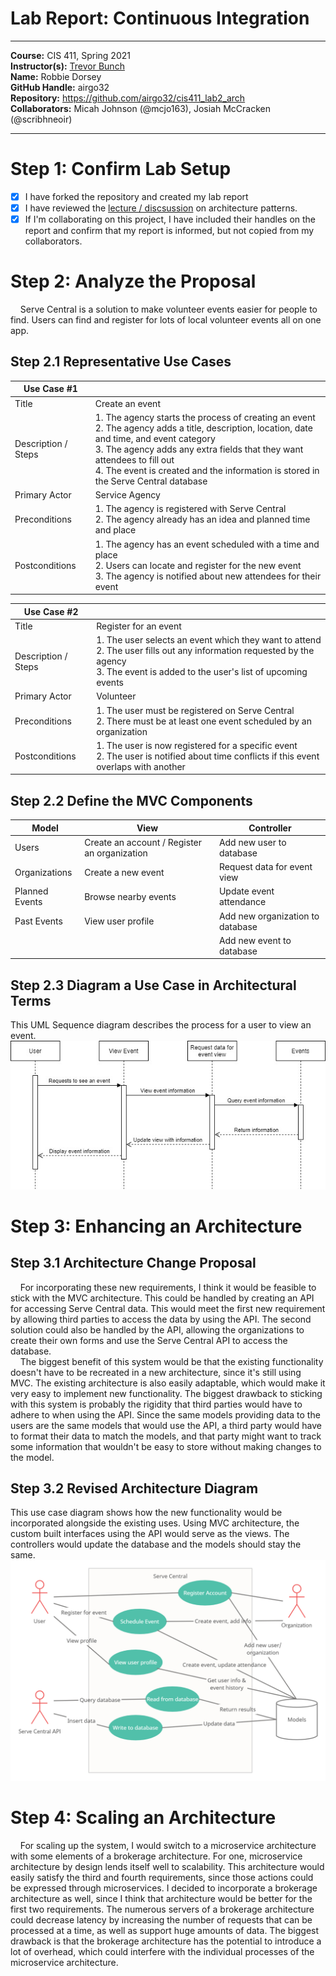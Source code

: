 # Lab Report: Continuous Integration
___
**Course:** CIS 411, Spring 2021  
**Instructor(s):** [Trevor Bunch](https://github.com/trevordbunch)  
**Name:** Robbie Dorsey  
**GitHub Handle:** airgo32  
**Repository:** https://github.com/airgo32/cis411_lab2_arch  
**Collaborators:** Micah Johnson (@mcjo163), Josiah McCracken (@scribhneoir)
___

# Step 1: Confirm Lab Setup
- [X] I have forked the repository and created my lab report
- [X] I have reviewed the [lecture / discsussion](../assets/04p1_SolutionArchitectures.pdf) on architecture patterns.
- [X] If I'm collaborating on this project, I have included their handles on the report and confirm that my report is informed, but not copied from my collaborators.

# Step 2: Analyze the Proposal
&nbsp;&nbsp;&nbsp;&nbsp;Serve Central is a solution to make volunteer events easier for people to find. Users can find and register for lots of local volunteer events all on one app.

## Step 2.1 Representative Use Cases  

| Use Case #1 | |
|---|---|
| Title | Create an event |
| Description / Steps | 1. The agency starts the process of creating an event<br>2. The agency adds a title, description, location, date and time, and event category<br>3. The agency adds any extra fields that they want attendees to fill out<br>4. The event is created and the information is stored in the Serve Central database|
| Primary Actor | Service Agency |
| Preconditions | 1. The agency is registered with Serve Central<br>2. The agency already has an idea and planned time and place |
| Postconditions | 1. The agency has an event scheduled with a time and place<br>2. Users can locate and register for the new event<br>3. The agency is notified about new attendees for their event |

| Use Case #2 | |
|---|---|
| Title | Register for an event |
| Description / Steps | 1. The user selects an event which they want to attend<br>2. The user fills out any information requested by the agency<br>3. The event is added to the user's list of upcoming events |
| Primary Actor | Volunteer |
| Preconditions | 1. The user must be registered on Serve Central<br>2. There must be at least one event scheduled by an organization |
| Postconditions | 1. The user is now registered for a specific event<br>2. The user is notified about time conflicts if this event overlaps with another |

## Step 2.2 Define the MVC Components

| Model | View | Controller |
|---|---|---|
| Users | Create an account / Register an organization | Add new user to database |
| Organizations | Create a new event | Request data for event view |
| Planned Events | Browse nearby events | Update event attendance |
| Past Events | View user profile | Add new organization to database |
|  |  | Add new event to database |

## Step 2.3 Diagram a Use Case in Architectural Terms
This UML Sequence diagram describes the process for a user to view an event.    
![UML Sequence Diagram](..\assets\View_Event_UML_Sequence_Diagram.jpg "UML Sequence Diagram for viewing an event")  

# Step 3: Enhancing an Architecture

## Step 3.1 Architecture Change Proposal
&nbsp;&nbsp;&nbsp;&nbsp;For incorporating these new requirements, I think it would be feasible to stick with the MVC architecture. This could be handled by creating an API for accessing Serve Central data. This would meet the first new requirement by allowing third parties to access the data by using the API. The second solution could also be handled by the API, allowing the organizations to create their own forms and use the Serve Central API to access the database.     
&nbsp;&nbsp;&nbsp;&nbsp;The biggest benefit of this system would be that the existing functionality doesn't have to be recreated in a new architecture, since it's still using MVC. The existing architecture is also easily adaptable, which would make it very easy to implement new functionality. The biggest drawback to sticking with this system is probably the rigidity that third parties would have to adhere to when using the API. Since the same models providing data to the users are the same models that would use the API, a third party would have to format their data to match the models, and that party might want to track some information that wouldn't be easy to store without making changes to the model.

## Step 3.2 Revised Architecture Diagram
This use case diagram shows how the new functionality would be incorporated alongside the existing uses. Using MVC architecture, the custom built interfaces using the API would serve as the views. The controllers would update the database and the models should stay the same.
![Use Case Diagram](..\assets\Revised_Serve_Central_use_case_diagram.png "Updated Serve Central use case diagram")  

# Step 4: Scaling an Architecture
&nbsp;&nbsp;&nbsp;&nbsp;For scaling up the system, I would switch to a microservice architecture with some elements of a brokerage architecture. For one, microservice architecture by design lends itself well to scalability. This architecture would easily satisfy the third and fourth requirements, since those actions could be expressed through microservices. I decided to incorporate a brokerage architecture as well, since I think that architecture would be better for the first two requirements. The numerous servers of a brokerage architecture could decrease latency by increasing the number of requests that can be processed at a time, as well as support huge amounts of data. The biggest drawback is that the brokerage architecture has the potential to introduce a lot of overhead, which could interfere with the individual processes of the microservice architecture.